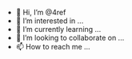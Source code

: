 - 👋 Hi, I’m @4ref
- 👀 I’m interested in ...
- 🌱 I’m currently learning ...
- 💞️ I’m looking to collaborate on ...
- 📫 How to reach me ...

<!---
4ref/4ref is a ✨ special ✨ repository because its `README.md` (this file) appears on your GitHub profile.
You can click the Preview link to take a look at your changes.
--->
